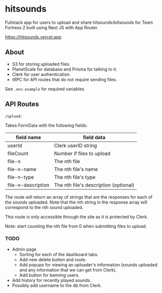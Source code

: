 # hitsounds

Fullstack app for users to upload and share hitsounds/killsounds for Team Fortress 2 built using Next JS with App Router.

https://hitsounds.vercel.app

## About

-   S3 for storing uploaded files.
-   PlanetScale for database and Prisma for talking to it.
-   Clerk for user authentication.
-   tRPC for API routes that do not require sending files.

See `.env.example` for required variables.

## API Routes

`/upload`:

Takes FormData with the following fields:

| field name         | field data                            |
| ------------------ | ------------------------------------- |
| userId             | Clerk userID string                   |
| fileCount          | Number if files to upload             |
| file-n             | The nth file                          |
| file-n-name        | The nth file's name                   |
| file-n-type        | The nth file's type                   |
| file-n-description | The nth file's description (optional) |

The route will return an array of strings that are the responses for each of the sounds uploaded. Note that the nth string in the response array will correspond to the nth sound uploaded.

This route is only accessible through the site as it is protected by Clerk.

Note: start counting the nth file from 0 when submitting files to upload.

### TODO

-   Admin page
    -   Sorting for each of the dashboard tabs.
    -   Add new delete button and route.
    -   Add popups for viewing an uploader's information (sounds uploaded and any information that we can get from Clerk).
    -   Add button for banning users.
-   Add history for recently played sounds.
-   Possibly add username to the db from Clerk.
